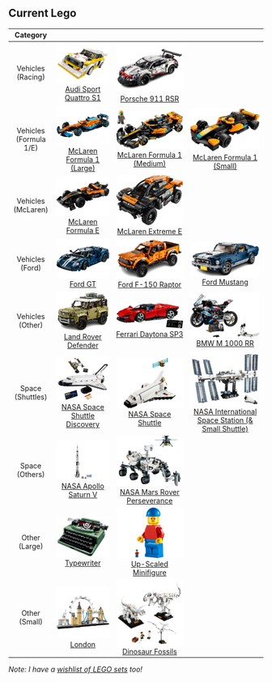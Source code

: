## Current Lego

|        Category        |                                                                                                                                                              |                                                                                                                                                              |                                                                                                                                                                              |
| :--------------------: | :----------------------------------------------------------------------------------------------------------------------------------------------------------: | :----------------------------------------------------------------------------------------------------------------------------------------------------------: | :--------------------------------------------------------------------------------------------------------------------------------------------------------------------------: |
|   Vehicles (Racing)    |          ![Audi Sport Quattro S1](lego/audisport.png) [Audi Sport Quattro S1](https://www.lego.com/en-gb/product/1985-audi-sport-quattro-s1-76897)           |                       ![Porsche 911 RSR](lego/porsche.png) [Porsche 911 RSR](https://www.lego.com/en-gb/product/porsche-911-rsr-42096)                       |                                                                                                                                                                              |
| Vehicles (Formula 1/E) |          ![McLaren Formula 1 (Large)](lego/f1.png) [McLaren Formula 1 (Large)](https://www.lego.com/en-gb/product/mclaren-formula-1-race-car-42141)          |    ![McLaren Formula 1 (Medium)](lego/f12023.png) [McLaren Formula 1 (Medium)](https://www.lego.com/en-gb/product/2023-mclaren-formula-1-race-car-76919)     |                  ![McLaren Formula 1 (Small)](lego/f1small.png) [McLaren Formula 1 (Small)](https://www.lego.com/en-gb/product/mclaren-formula-1-car-30683)                  |
|   Vehicles (McLaren)   |               ![McLaren Formula E](lego/fe.png) [McLaren Formula E](https://www.lego.com/en-gb/product/neom-mclaren-formula-e-race-car-42169)                |            ![McLaren Extreme E](lego/extremee.png) [McLaren Extreme E](https://www.lego.com/en-gb/product/neom-mclaren-extreme-e-race-car-42166)             |
|    Vehicles (Ford)     |                                 ![Ford GT](lego/fordgt.png) [Ford GT](https://www.lego.com/en-gb/product/2022-ford-gt-42154)                                 |                    ![Ford F-150 Raptor](lego/raptor.png) [Ford F-150 Raptor](https://www.lego.com/en-gb/product/ford-f-150-raptor-42126)                     |                                   ![Ford Mustang](lego/mustang.png) [Ford Mustang](https://www.lego.com/en-gb/product/ford-mustang-10265)                                    |
|    Vehicles (Other)    |                ![Land Rover Defender](lego/defender.png) [Land Rover Defender](https://www.lego.com/en-gb/product/land-rover-defender-42110)                 |                        ![image](lego/ferrari.png) [Ferrari Daytona SP3](https://www.lego.com/en-gb/product/ferrari-daytona-sp3-42143)                        |                                  ![BMW M 1000 RR](lego/bmwbike.png) [BMW M 1000 RR](https://www.lego.com/en-gb/product/bmw-m-1000-rr-42130)                                  |
|    Space (Shuttles)    | ![NASA Space Shuttle Discovery](lego/spaceshuttle.png) [NASA Space Shuttle Discovery](https://www.lego.com/en-gb/product/nasa-space-shuttle-discovery-10283) |                ![NASA Space Shuttle](lego/smallspaceshuttle.png) [NASA Space Shuttle](https://www.lego.com/en-gb/product/space-shuttle-31134)                | ![NASA International Space Station](lego/iss.png) [NASA International Space Station (& Small Shuttle)](https://www.lego.com/en-gb/product/international-space-station-21321) |
|     Space (Others)     |             ![NASA Apollo Saturn V](lego/saturnv.png) [NASA Apollo Saturn V](https://www.lego.com/en-gb/product/lego-nasa-apollo-saturn-v-92176)             | ![NASA Mars Rover Perseverance](lego/perseverance.png) [NASA Mars Rover Perseverance](https://www.lego.com/en-gb/product/nasa-mars-rover-perseverance-42158) |
|     Other (Large)      |                             ![Typewriter](lego/typewriter.png) [Typewriter](https://www.lego.com/en-gb/product/typewriter-21327)                             |                ![Minifigure](lego/minifigure.png) [Up-Scaled Minifigure](https://www.lego.com/en-gb/product/up-scaled-lego-minifigure-40649)                 |                                                                                                                                                                              |
|     Other (Small)      |                                     ![London](lego/london.png) [London](https://www.lego.com/en-gb/product/london-21034)                                     |                     ![Dinosaur Fossils](lego/fossils.png) [Dinosaur Fossils](https://www.lego.com/en-gb/product/dinosaur-fossils-21320)                      |                                                                                                                                                                              |

_Note: I have a [wishlist of LEGO sets](/wishlist.html#lego--similar) too!_

